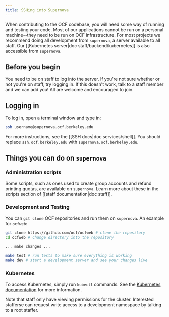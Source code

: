 ```yaml
---
title: SSHing into Supernova
---
```


When contributing to the OCF codebase, you will need some way of running and
testing your code. Most of our applications cannot be run on a personal
machine--they need to be run on OCF infrastructure. For most projects we
recommend doing all development from `supernova`, a server available to all
staff. Our [[Kubernetes server|doc staff/backend/kubernetes]] is also
accessible from `supernova`.

## Before you begin
You need to be on staff to log into the server. If you're not sure whether or
not you're on staff, try logging in. If this doesn't work, talk to a staff
member and we can add you! All are welcome and encouraged to join.

## Logging in
To log in, open a terminal window and type in:

```bash
ssh username@supernova.ocf.berkeley.edu
```

For more instructions, see the [[SSH docs|doc services/shell]]. You should
replace `ssh.ocf.berkeley.edu` with `supernova.ocf.berkeley.edu`.

## Things you can do on `supernova`

### Administration scripts

Some scripts, such as ones used to create group accounts and refund printing
quotas, are available on `supernova`. Learn more about these in the scripts
section of [[staff documentation|doc staff]].

### Development and Testing
You can `git clone` OCF repositories and run them on `supernova`. An example
for `ocfweb`:

```bash
git clone https://github.com/ocf/ocfweb # clone the repository
cd ocfweb # change directory into the repository

... make changes ...

make test # run tests to make sure everything is working
make dev # start a development server and see your changes live
```

### Kubernetes
To access Kubernetes, simply run `kubectl` commands. See the [Kubernetes
documentation][kubernetes-basics] for more information.

Note that staff only have viewing permissions for the cluster. Interested
stafferse can request write access to a development namespace by talking to a
root staffer.

[kubernetes-basics]: https://kubernetes.io/docs/tutorials/kubernetes-basics/
